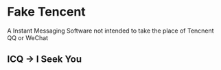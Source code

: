 # Fake Tencent
A Instant Messaging Software not intended to take the place of Tencnent QQ or WeChat
## ICQ -> I Seek You
